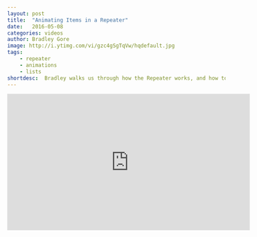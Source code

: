 ```yaml
---
layout: post
title:  "Animating Items in a Repeater"
date:   2016-05-08
categories: videos
author: Bradley Gore
image: http://i.ytimg.com/vi/gzc4gSgTqVw/hqdefault.jpg
tags: 
    - repeater
    - animations
    - lists
shortdesc: 	Bradley walks us through how the Repeater works, and how to animate items coming in or going out!
---
```

<iframe width="560" height="315" src="https://www.youtube.com/embed/gzc4gSgTqVw" frameborder="0" allowfullscreen></iframe>